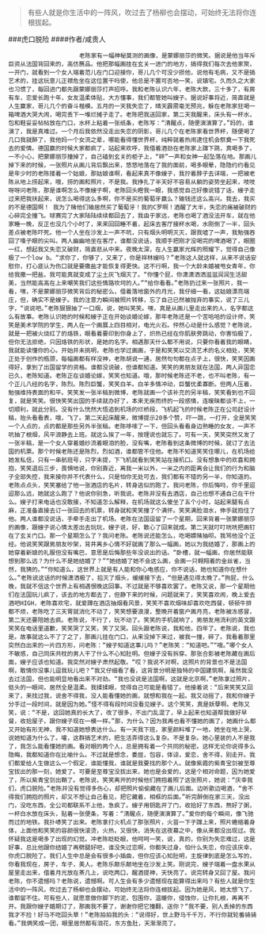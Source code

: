 > 有些人就是你生活中的一阵风，吹过去了杨柳也会摆动，可始终无法将你连根拔起。

###虎口脱险
####作者/咸贵人

						老陈家有一幅神秘莫测的画像，是蒙娜丽莎的微笑。据说是他当年斥巨资从法国背回来的，高仿赝品。他把那幅画挂在玄关一进门的地方，搞得我们每次去他家聚，一开门，就看到一个女人端着范儿在门口迎接你，哥儿几个可没少损他，说他有毛病，又不是搞艺术的，挂这玩意儿正襟危坐在这位置干吗使，他总是不置可否地一笑，说镇宅。久而久之大家也习惯了，每回进门都先跟蒙娜丽莎打声招呼。我和老陈认识六年，老陈大款，三十多了，有房有车，恋爱长跑十年，女友温柔体贴，大方懂事，我们都管她叫嫂子。据说好事将近，简直就是人生赢家，哥儿几个的奋斗楷模。五月的一天我失恋了，晴天霹雳毫无预兆，躲在老陈家狂喝一箱啤酒大哭大闹，喝完丢下一堆烂摊子走了。老陈把我送回家，第二天我醒来，床头有一杯水，包和鞋妥妥帖帖放在门口，水杯上粘着一张纸条，老陈写：“清醒点，随便演演算了。”妈的，谁演了，我是真难过。一个月后我依然没走出失恋的阴影，哥儿几个在老陈家看世界杯，随便喝了几口我就醉了，我他妈一个女流之辈，哪能看得懂世界杯，纯粹就着热闹逮住机会祭奠一下我死去的爱情。德国赢的时候大家都疯了，站起来欢呼，我借着酒劲在老陈家上蹿下跳，真喝多了，一不小心，把蒙娜丽莎撞掉了，自己磕到玄关的柜子上，“砰”一声和女神一起坠落在地。那画儿掉下来的时候，一张照片从画儿背后飘出来，悠悠地落在了我的面前，喝多眼晕，隐隐约约看见是年少时的老陈搂着一个姑娘，那姑娘谁啊，看起来真不像嫂子，我拧着脖子去详端，一把被老陈从地上捞起来，哦，捞的画和照片，不是我。我挣扎了半天好不容易从躺的姿势坐起来，吱吱呀呀问老陈，那是谁啊怎么不像嫂子啊，老陈回头瞪我一眼，我感觉自己好像说错了话，嫂子走过来把我扶起来，说怎么喝得这么多啊，你不是买的葡萄牙赢么？输钱还这么高兴。我去，我买的不是德国啊！ 我为了赌他们输居然买了葡萄牙！我的C罗啊！酒醒了大半，失恋的痛被破财的心碎完全撞飞。球赛完了大家陆陆续续都回去了，我由于家远，老陈也喝了酒没法开车，就在他家睡一晚，反正也没几个小时了，来来回回睡不着，起床去客厅接杯水喝，水刚倒了一半，回头差点被老陈吓死。他一个人坐在沙发上一声不吭，只有烟头明明灭灭，跟我嘘了一声，我勉强吞回了嗓子眼的尖叫。两人幽幽地坐在客厅，谁都没说话，我顺手把刚才没喝完的啤酒喝了，眼圈一红，想起我又失恋又破财，简直悲从中来。夜晚太深，在人生赢家光辉的照耀下，觉得自己像极了一个low b。“求你了，你够了，又来了，你是祥林嫂吗？”老陈这人就这样，从来不说话安慰你，打心底认为伤口就是要撒盐才能恢复得更快。这不行啊，我一个大龄未婚被甩女青年，你给我撒一把盐，我可能真就变成了尘土灰飞烟灭了。“你懂个屁，你潇潇洒洒滋滋润润生活甜美，当然能高高在上来嘲笑我们这些情路坎坷的人。”“给你看看。”老陈扔过来一张照片，我一看，嘿，不是蒙娜丽莎微笑背后的秘密么，借着落地窗外的月光，我仔细一看，这姑娘漂亮端庄，但，确实不是嫂子。我的注意力瞬间被照片转移，忘了自己已然被抛弃的事实，说了三儿字，“说说吧。”老陈狠狠抽了一口烟，说，她叫笑笑。嘿，真是从画儿里走出来的人，名字都这么有故事。老陈认识她的时候和嫂子正在开始谈婚论嫁，那年老陈还是一个苦哈哈的设计师，笑笑是美术学院的学生，两人在一个画展上四目相对，电光火石。怦然心动是什么感觉？老陈说，就是一把被火烧红了的烙铁，眼看着要印到你身上了，炽热已经在你肌肤旁跳动，你害怕极了，但你无法拒绝，只因烙铁的形状，是她的名字。相遇那天什么都不用说，只要你看着我的眼睛，我就能读懂你的心。开始并未挑明，老陈也学过画画，于是和笑笑以交流艺术的名义相处，笑笑正处于创作的瓶颈，每幅画都有样没神，老陈胡说一通，居然句句都在点子上，很快，笑笑因画得好，拿到了出国留学的资格。谁都没说破，但谁都知道。笑笑的男朋友就在法国，两人异国恋已久，老陈知道。老陈正在谈婚论嫁，笑笑也知道。哦，那时候老陈还不老，也不叫老陈，有一个正儿八经的名字，陈烈。陈烈巨蟹，笑笑白羊。白羊多情冲动，巨蟹优柔寡断。但两人压着，勉强维持表面的和平。笑笑发一张半稿到微博，老陈就画一个该补充的另半稿，笑笑看到也不回复，就是笑笑。很快笑笑出国的手续就办好了，本来无疾而终的一段感情，连暧昧都谈不上，一切顺利，就此分别。没有什么恍然大悟追到机场的烂桥段，飞机起飞的时候老陈正在公司赶设计稿，抬头看看表，哦，飞了。第二天起床醒来，微博提示20多个赞，吓一跳，一打开，全是笑笑一个人点的，点的都是那些另外半张稿。老陈哆嗦了一下，但回头看看身边熟睡的女友，一声不吭抽了根烟，风平浪静去上班。就这么挨了一年，按理说也就忘了。可有一天，笑笑突然又发了一张半稿，是一个女人穿着婚纱流着眼泪的脸，没有嘴，老陈看到这条微博的时候，就订了去法国的机票。那个时候老陈还是陈烈，烈如酒，谁都管不住他。老陈不知道笑笑住哪儿，在机场给她发私信，只有一串航班号，只字未提，下飞机就看到笑笑站在接机口。没有想象中的欢喜和拥抱，笑笑退后三步，畏惧地说，你别靠近，离我一米以外，一米之内的距离会让我们的行为和脑子全部失控，我来接你并不代表什么，只是怕你无处可去，我们都有不错的另一半，你知道的。老陈点点头，笑笑塞给了他一张酒店的名片，转身逃似的跑了。我问老陈，你后悔吗，你千里迢迢那么远，她就这么跑了？他说你别急，听我说。老陈并没有去酒店，自己也想不通自己在干什么。嫂子打来电话也没敢接，不知道怎么解释，在机场就这么傻坐了五个小时，站起来腿有点麻，正准备直接去订一张回去的机票，转身就和笑笑撞了个满怀。笑笑满脸泪水，伸手就抱住了他。两人谁都没说话，手牵手走出了机场。老陈在法国逗留了一个星期，回来背着一张蒙娜丽莎的画像，跟嫂子说心情太差出去玩玩，嫂子说，好，散心了回来就成。第二天就叮叮咣咣把画钉在了玄关门口。那一个星期怎么了？我问老陈。老陈说还能怎么，吃喝嫖赌抽呗。我骂他没个正经。他说笑笑跟男朋友吵架，背井离乡心情不好就画了那么一幅画，她以为我结婚了，那画上的她穿着新娘的礼服但没有嘴巴，意思是后悔那些年没说出的话。“卧槽，就一幅画，你居然能联想到那么远？为什么不是她结婚了？”“她结婚了她不会这么画，会画一只翱翔着的金丝雀，当然，我猜的。”“你知道么，这世界上就是有人能和你心电感应，你不说话，她也知道你在想什么。”老陈说这话的时候潇洒极了，掐灭了烟头，缓缓接下去，“但是遇见得太晚了。”狗屁，什么晚，我就不信这个世界上有相遇恨晚这回事。不过就是不够喜欢罢了。老陈又说，那一个星期他们在法国玩儿疯了，该去的地方都去了，但静下来的时候，问题就来了，笑笑喜欢闹，晚上爱去酒吧HIGH，老陈喜欢宅，就爱蹲在酒店抽烟看风景，笑笑不喜欢烟味却喜欢吃西餐，顿顿牛排都不烦，老陈吃了三天胃就消化不动了，笑笑想要浪漫，整晚开着窗户画月亮，老陈被冻感冒，第二天还要陪她去疯。老陈说，不行了，玩不动了。笑笑的手机就响了，男朋友用流利的英文跟笑笑在电话里道歉，笑笑哭了又笑，笑了又哭。回头跟老陈说，我和他，四年了。老陈说，我也是。故事就这么不了了之了，那画儿挂在门口，从来没掉下来过，被我一撞，碎了。我看着那里突然白出来的一片四方形，问老陈：“嫂子知道这事儿吗？”老陈笑：“知道吧。”“哦。”哪个女人不敏感，自己同床共枕的男人干了什么不心知肚明。但嫂子没有拆穿。那张合影被老陈藏在画后面，嫂子应该也知道。我突然对嫂子肃然起敬。“哎？我说不对啊，这照片的背景也不是法国啊，敢情你没事儿逗我玩儿吧？”我又仔细看了看，这背景分明是独特的中国建筑啊，虽然我没去过法国，但也能明显地看出来不对劲。“我也没说是法国啊，这就是北京啊，”老陈拿过照片，低头的一眼间，居然全是温柔。我揉揉眼，觉得自己可能是看错了。他接着说：“后来笑笑又回来了，来找过我，说舍不得我，没人能看懂她的画，就想和我在一起。我又动摇了，我和你嫂子分手过一段时间，就是因为她。”怪不得有段时间没看见嫂子。这个笑笑，真是妖孽啊。老陈又笑，说：“不是，这回她真的长大了，改了很多，不出门乱混了，早上起来也知道帮我做好早餐，收拾屋子，跟你嫂子现在一模一样。”那，为什么？因为我再也看不懂她的画了，她画什么都又开始有形无神，我不知道她想表达什么。有一天我下班，家里颜料堆了一地，她坐在地上哭，说她知道为什么了。嚯，这群搞艺术的，把生活弄得这么复杂。不是复杂。她心里装的人不是我了，我怎么能看懂她的画。看对眼的两个人，总是拥有着一个共同的秘密。这样无论你说得多么隐晦，我都知道你在比喻什么。不过就是想念，委屈，包容，体谅，爱恋，舍不得，别走开。我们都爱给人生做这么一个假定，谁能懂我，谁就是我要找的那个人。就像紫霞的紫青宝剑被至尊宝拔出的那一刻，她爱了。可要是至尊宝没拔出来，她也是会爱的，这是个相对命题，因为她爱了，所以紫青宝剑出鞘了。老陈说，笑笑离开的时候他们拥抱着照了这张照片，她说：“庆幸我们，虎口脱险。”老陈并没有觉得多伤心，却把照片偷偷藏在了画儿后面。边听歌边喝酒，“舍不得我们拥抱的照片，却又不想让自己看见，把它藏着，相框的后面。”听完醉倒在家三天，没出门，没吃东西，全公司都联系不上他，急疯了。嫂子用钥匙开了门，收拾好了东西，熬好了粥，一杯白水放在床头，贴着一张便条，写着：“清醒点，随便演演算了。”爱你的每个瞬间，像飞驰而过的地铁。我扑哧笑了出来。老陈拿打火机点了那张照片，火苗一下子蹿上来，照片蜷缩着身体，上面他和笑笑的容颜很快滚烫，火热，又很快，消失在这夜幕之中，像从来都没出现过。我怀疑我这是喝多了出现的幻觉。冲老陈眨眨眼，他呵呵一笑，说，真的，你别为失恋难过，这是好事，总比他跟你结婚了再劈腿好吧，谁没失过恋啊，你都失过身，怕什么失恋，你应该庆幸，你虎口脱险了。我们人生中总是会有很多小插曲，但你应该心知肚明，主旋律到底是怎么写的，你看我现在，房子，车子，美人。老陈乐颠乐颠地坐在沙发上笑。刚说完，嫂子端着一盘水果从屋里走出来，借着月光放在茶几上，说吃两口，醒酒提神，天快亮了。说完转身又回了屋。我问老陈，你不遗憾吗？老陈说，遗憾啊。可人生会有多少遗憾现在能算得出来吗？有些人就是你生活中的一阵风，吹过去了杨柳也会摆动，可始终无法将你连根拔起。因为她是风，她太想飞了，谁都留不住。可有些人，就愿意做你脚下的泥，包围你，温暖你，侵蚀你，让你扎根，再离不开。我跟你嫂子婚期订了，那画我不要了，谢谢你把它撞翻，送你？“我不要，别人丢掉的东西我才不捡！好马不吃回头草！”老陈拍拍我的头：“说得好，世上野马千千万，不行你就轮番骑骑看。”我俩笑成一团，眼里居然都有泪花，东方鱼肚，天渐渐亮了。			  		